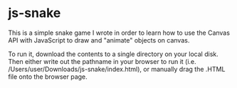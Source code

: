 # js-snake
This is a simple snake game I wrote in order to learn how to use the Canvas API with JavaScript to draw and "animate" objects on canvas.

To run it, download the contents to a single directory on your local disk. 
Then either write out the pathname in your browser to run it (i.e. /Users/user/Downloads/js-snake/index.html), 
or manually drag the .HTML file onto the browser page.


